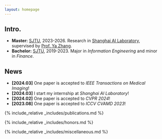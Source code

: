 ```yaml
---
layout: homepage
---
```


## Intro.
- **Master:** [SJTU](https://en.sjtu.edu.cn/), 2023-2026. Research in [Shanghai AI Laboratory](https://www.shlab.org.cn/), supervised by [Prof. Ya Zhang](https://annzhanglion.github.io/).
- **Bachelor:** [SJTU](https://en.sjtu.edu.cn/), 2019-2023. Major in _Information Engineering_ and minor in _Finance_.

## News

- **[2024.03]** One paper is accepted to _IEEE Transactions on Medical Imaging_!
- **[2024.03]** I start my internship at _Shanghai AI Laboratory_!
- **[2024.02]** One paper is accepted to _CVPR 2024_!
- **[2023.08]** One paper is accepted to _ICCV CVAMD 2023_!

{% include_relative _includes/publications.md %}

{% include_relative _includes/honors.md %}

{% include_relative _includes/miscellaneous.md %}

